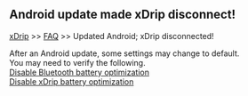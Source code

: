 ## Android update made xDrip disconnect!
[xDrip](../../README.md) >> [FAQ](../FAQ_page.md) >> Updated Android; xDrip disconnected!  
  
After an Android update, some settings may change to default.  
You may need to verify the following.  
[Disable Bluetooth battery optimization](../BluetoothBatteryOpt.md)  
[Disable xDrip battery optimization](../BatteryOpt.md)  

  
